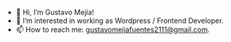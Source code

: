 - 👋 Hi, I’m Gustavo Mejía!
- 👀 I’m interested in working as Wordpress / Frontend Developer.
- 📫 How to reach me: gustavomejiafuentes2111@gmail.com.

<!---
DevGustavo21/DevGustavo21 is a ✨ special ✨ repository because its `README.md` (this file) appears on your GitHub profile.
You can click the Preview link to take a look at your changes.
--->
